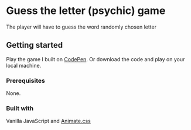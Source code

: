 # Guess the letter (psychic) game 

The player will have to guess the word randomly chosen letter

## Getting started 

Play the game I built on [CodePen](https://codepen.io/alibar/pen/JyOyQv). Or download the code and play on your local machine. 

### Prerequisites

None. 

### Built with 

Vanilla JavaScript and [Animate.css](https://daneden.github.io/animate.css/) 